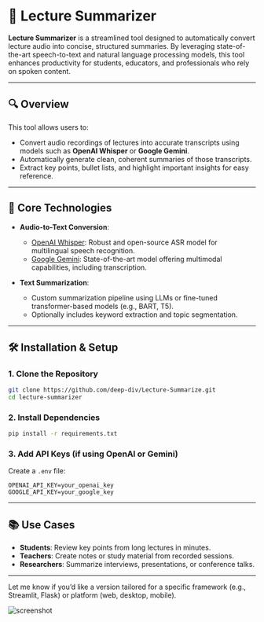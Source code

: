 # 📘 Lecture Summarizer

**Lecture Summarizer** is a streamlined tool designed to automatically convert lecture audio into concise, structured summaries. By leveraging state-of-the-art speech-to-text and natural language processing models, this tool enhances productivity for students, educators, and professionals who rely on spoken content.

---

## 🔍 Overview 

This tool allows users to:

* Convert audio recordings of lectures into accurate transcripts using models such as **OpenAI Whisper** or **Google Gemini**.
* Automatically generate clean, coherent summaries of those transcripts.
* Extract key points, bullet lists, and highlight important insights for easy reference.

---

## 🧠 Core Technologies

* **Audio-to-Text Conversion**:

  * [OpenAI Whisper](https://openai.com/research/whisper): Robust and open-source ASR model for multilingual speech recognition.
  * [Google Gemini](https://deepmind.google/technologies/gemini/): State-of-the-art model offering multimodal capabilities, including transcription.

* **Text Summarization**:

  * Custom summarization pipeline using LLMs or fine-tuned transformer-based models (e.g., BART, T5).
  * Optionally includes keyword extraction and topic segmentation.

---

## 🛠️ Installation & Setup

### 1. Clone the Repository

```bash
git clone https://github.com/deep-div/Lecture-Summarize.git
cd lecture-summarizer
```

### 2. Install Dependencies

```bash
pip install -r requirements.txt
```

### 3. Add API Keys (if using OpenAI or Gemini)

Create a `.env` file:

```
OPENAI_API_KEY=your_openai_key
GOOGLE_API_KEY=your_google_key
```

---

## 📚 Use Cases

* **Students**: Review key points from long lectures in minutes.
* **Teachers**: Create notes or study material from recorded sessions.
* **Researchers**: Summarize interviews, presentations, or conference talks.

---



Let me know if you’d like a version tailored for a specific framework (e.g., Streamlit, Flask) or platform (web, desktop, mobile).




![screenshot](https://github.com/user-attachments/assets/35abd353-680d-4b1f-96f6-152bb7b6c75a)
